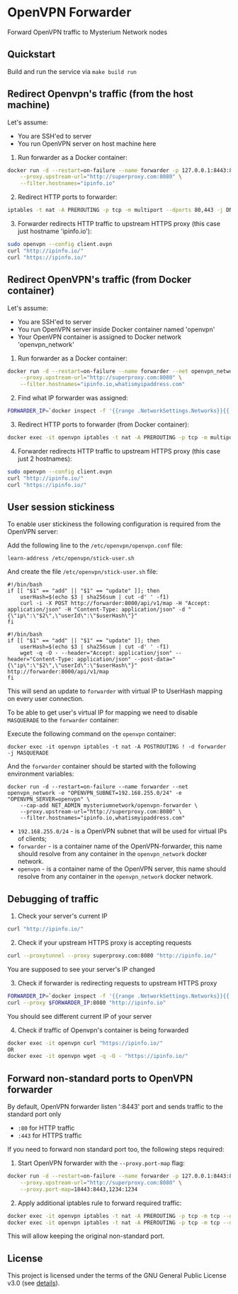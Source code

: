 # OpenVPN Forwarder
Forward OpenVPN traffic to Mysterium Network nodes

## Quickstart
Build and run the service via `make build run`

## Redirect Openvpn's traffic (from the host machine)
Let's assume:
- You are SSH'ed to server
- You run OpenVPN server on host machine here

1. Run forwarder as a Docker container:
```bash
docker run -d --restart=on-failure --name forwarder -p 127.0.0.1:8443:8443 --cap-add NET_ADMIN mysteriumnetwork/openvpn-forwarder \
    --proxy.upstream-url="http://superproxy.com:8080" \
    --filter.hostnames="ipinfo.io"
```

2. Redirect HTTP ports to forwarder:
```bash
iptables -t nat -A PREROUTING -p tcp -m multiport --dports 80,443 -j DNAT --to-destination 172.18.0.4:8443
```

3. Forwarder redirects HTTP traffic to upstream HTTPS proxy (this case just hostname 'ipinfo.io'):
```bash
sudo openvpn --config client.ovpn
curl "http://ipinfo.io/"
curl "https://ipinfo.io/"
```

## Redirect OpenVPN's traffic (from Docker container)
Let's assume:
- You are SSH'ed to server
- You run OpenVPN server inside Docker container named 'openvpn'
- Your OpenVPN container is assigned to Docker network 'openvpn_network'

1. Run forwarder as a Docker container:
```bash
docker run -d --restart=on-failure --name forwarder --net openvpn_network --cap-add NET_ADMIN mysteriumnetwork/openvpn-forwarder \
    --proxy.upstream-url="http://superproxy.com:8080" \
    --filter.hostnames="ipinfo.io,whatismyipaddress.com"
```

2. Find what IP forwarder was assigned:
```bash
FORWARDER_IP=`docker inspect -f '{{range .NetworkSettings.Networks}}{{.IPAddress}}{{end}}' forwarder`
```

3. Redirect HTTP ports to forwarder (from Docker container):
```bash
docker exec -it openvpn iptables -t nat -A PREROUTING -p tcp -m multiport --dports 80,443 -j DNAT --to-destination $FORWARDER_IP:8443
```

4. Forwarder redirects HTTP traffic to upstream HTTPS proxy (this case just 2 hostnames):
```bash
sudo openvpn --config client.ovpn
curl "http://ipinfo.io/"
curl "https://ipinfo.io/"
```

## User session stickiness

To enable user stickiness the following configuration is required from the OpenVPN server:

Add the following line to the `/etc/openvpn/openvpn.conf` file:

```
learn-address /etc/openvpn/stick-user.sh
```

And create the file `/etc/openvpn/stick-user.sh` file:

```
#!/bin/bash
if [[ "$1" == "add" || "$1" == "update" ]]; then
	userHash=$(echo $3 | sha256sum | cut -d' ' -f1)
	curl -i -X POST http://forwarder:8000/api/v1/map -H "Accept: application/json" -H "Content-Type: application/json" -d "{\"ip\":\"$2\",\"userId\":\"$userHash\"}"
fi
```

```
#!/bin/bash
if [[ "$1" == "add" || "$1" == "update" ]]; then
    userHash=$(echo $3 | sha256sum | cut -d' ' -f1)
    wget -q -O - --header="Accept: application/json" --header="Content-Type: application/json" --post-data="{\"ip\":\"$2\",\"userId\":\"$userHash\"}" http://forwarder:8000/api/v1/map
fi
```

This will send an update to `forwarder` with virtual IP to UserHash mapping on every user connection.

To be able to get user's virtual IP for mapping we need to disable `MASQUERADE` to the `forwarder` container:

Execute the following command on the `openvpn` container:
```
docker exec -it openvpn iptables -t nat -A POSTROUTING ! -d forwarder -j MASQUERADE
```

And the `forwarder` container should be started with the following environment variables:
```
docker run -d --restart=on-failure --name forwarder --net openvpn_network -e "OPENVPN_SUBNET=192.168.255.0/24" -e "OPENVPN_SERVER=openvpn" \
    --cap-add NET_ADMIN mysteriumnetwork/openvpn-forwarder \
    --proxy.upstream-url="http://superproxy.com:8080" \
    --filter.hostnames="ipinfo.io,whatismyipaddress.com"
```

* `192.168.255.0/24` - is a OpenVPN subnet that will be used for virtual IPs of clients;
* `forwarder` - is a container name of the OpenVPN-forwarder, this name should resolve from any container in the `openvpn_network` docker network.
* `openvpn` - is a container name of the OpenVPN server, this name should resolve from any container in the `openvpn_network` docker network.


## Debugging of traffic
1. Check your server's current IP
```bash
curl "http://ipinfo.io/"
```

2. Check if your upstream HTTPS proxy is accepting requests
```bash
curl --proxytunnel --proxy superproxy.com:8080 "http://ipinfo.io/"
```
You are supposed to see your server's IP changed

3. Check if forwarder is redirecting requests to upstream HTTPS proxy
```bash
FORWARDER_IP=`docker inspect -f '{{range .NetworkSettings.Networks}}{{.IPAddress}}{{end}}' forwarder`
curl --proxy $FORWARDER_IP:8080 "http://ipinfo.io"
```
You should see different current IP of your server

4. Check if traffic of Openvpn's container is being forwarded
```bash
docker exec -it openvpn curl "https://ipinfo.io/"
OR
docker exec -it openvpn wget -q -O - "https://ipinfo.io/"
```

## Forward non-standard ports to OpenVPN forwarder
By default, OpenVPN forwarder listen ':8443' port and sends traffic to the standard port only
 - `:80` for HTTP traffic
 - `:443` for HTTPS traffic

If you need to forward non standard port too, the following steps required:

1. Start OpenVPN forwarder with the `--proxy.port-map` flag:
```bash
docker run -d --restart=on-failure --name forwarder -p 127.0.0.1:8443:8443 --cap-add NET_ADMIN mysteriumnetwork/openvpn-forwarder \
    --proxy.upstream-url="http://superproxy.com:8080" \
    --proxy.port-map=18443:8443,1234:1234
```

2. Apply additional iptables rule to forward required traffic:
```bash
docker exec -it openvpn iptables -t nat -A PREROUTING -p tcp -m tcp --dport 8443 -j DNAT --to-destination $FORWARDER_IP:18443
docker exec -it openvpn iptables -t nat -A PREROUTING -p tcp -m tcp --dport 1234 -j DNAT --to-destination $FORWARDER_IP:1234
```

This will allow keeping the original non-standard port.

## License

This project is licensed under the terms of the GNU General Public License v3.0 (see [details](./LICENSE)).
